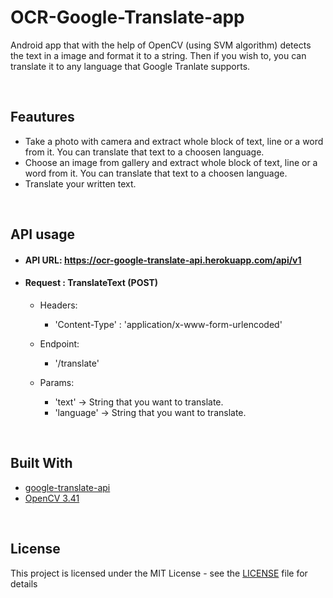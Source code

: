 # OCR-Google-Translate-app
Android app that with the help of OpenCV (using SVM algorithm) detects the text in a image and format it to a string. Then if you wish to, you can translate it to any language that Google Tranlate supports.

</br>

## Feautures

* Take a photo with camera and extract whole block of text, line or a word from it. You can translate that text to a choosen language. 
* Choose an image from gallery and extract whole block of text, line or a word from it. You can translate that text to a choosen language.
* Translate your written text.


</br>

## API usage
* #### API URL: https://ocr-google-translate-api.herokuapp.com/api/v1



* #### Request : TranslateText (POST)
  * Headers:
    * 'Content-Type' : 'application/x-www-form-urlencoded'

  * Endpoint:
    * '/translate'

  * Params:
    * 'text' -> String that you want to translate.
    * 'language' -> String that you want to translate.

</br>


## Built With

* [google-translate-api](https://www.npmjs.com/package/google-translate-api)
* [OpenCV 3.41](https://opencv.org/)



</br>

## License

This project is licensed under the MIT License - see the [LICENSE](LICENSE) file for details
